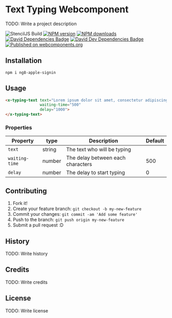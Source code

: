 # Text Typing Webcomponent
TODO: Write a project description

![StencilJS Build](https://github.com/Juu-/x-typing-text/workflows/Build%20StencilJS/badge.svg)
<span class="badge-npmversion"><a href="https://npmjs.org/package/ng8-apple-signin" title="View this project on NPM"><img src="https://img.shields.io/npm/v/x-typing-text.svg" alt="NPM version" /></a></span>
<span class="badge-npmdownloads"><a href="https://npmjs.org/package/ng8-apple-signin" title="View this project on NPM"><img src="https://img.shields.io/npm/dm/x-typing-text.svg" alt="NPM downloads" /></a></span>
<span class="badge-badge"><a href="https://david-dm.org/Juu-/x-typing-text" title="David Dependencies Badge"><img src="https://david-dm.org/Juu-/x-typing-text/status.svg" alt="David Dependencies Badge" /></a></span>
<span class="badge-badge"><a href="https://david-dm.org/Juu-/x-typing-text?type=dev" title="David Dev Dependencies Badge"><img src="https://david-dm.org/Juu-/x-typing-text/dev-status.svg" alt="David Dev Dependencies Badge" /></a></span>
[![Published on webcomponents.org](https://img.shields.io/badge/webcomponents.org-published-blue.svg)](https://www.webcomponents.org/element/owner/my-element)

## Installation
```shell
npm i ng8-apple-signin
```

## Usage
```html
<x-typing-text text="Lorem ipsum dolor sit amet, consectetur adipiscing elit, sed do eiusmod tempor incididunt ut"
               waiting-time="500"
               delay="1000">
</x-typing-text>
```
### Properties
| Property | type | Description | Default |
| --- | --- | --- | --- |
| `text` | string | The text who will be typing |  |
| `waiting-time` | number | The delay between each characters  | 500 |
| `delay` | number | The delay to start typing | 0 |

## Contributing
1. Fork it!
2. Create your feature branch: `git checkout -b my-new-feature`
3. Commit your changes: `git commit -am 'Add some feature'`
4. Push to the branch: `git push origin my-new-feature`
5. Submit a pull request :D
## History
TODO: Write history
## Credits
TODO: Write credits
## License
TODO: Write license

